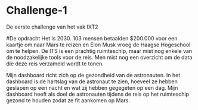 # Challenge-1
De eerste challenge van het vak IXT2

#De opdracht 
Het is 2030. 103 mensen betaalden $200.000 voor een kaartje om naar Mars te reizen en Elon
Musk vroeg de Haagse Hogeschool om te helpen. De ITS is een prachtig ruimteschip, maar mist
nog enkele van de noodzakelijke tools voor de reis. Men mist nog een overzicht om de data die
deze reis verzameld wordt te tonen.

Mijn dashboard richt zich op de gezondheid van de astronauten. In het dashboard is de hartslag van de astronaut te zien, hoeveel ze hebben geslapen op een nacht en wat zij hebben gegegeten op een dag. Mijn dashboard heeft als doel de astronauten tijdens de reis op het ruimteschip gezond te houden zodat ze fit aankomen op Mars.

